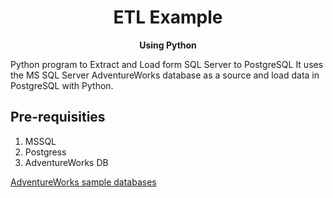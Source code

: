 <h1 align="center">ETL Example</h1>
<p align="center"><b>Using Python</b></p>
Python program to Extract and Load form SQL Server to PostgreSQL It uses the MS SQL Server AdventureWorks database as a source and load data in PostgreSQL with Python. 

<h2 align="left">Pre-requisities</h2>
<ol>
  <li>MSSQL</li>
  <li>Postgress</li>
  <li>AdventureWorks DB</li>
</ol>

<p align="left">
 <a href="https://learn.microsoft.com/en-us/sql/samples/adventureworks-install-configure?view=sql-server-ver16&tabs=ssms)https://learn.microsoft.com/en-us/sql/samples/adventureworks-install-configure?view=sql-server-ver16&tabs=ssms">AdventureWorks sample databases</a>
</p>

